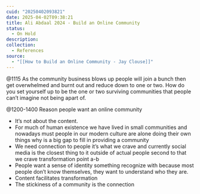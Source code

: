 ```yaml
---
cuid: "20250402093821"
date: 2025-04-02T09:38:21
title: Ali Abdaal 2024 - Build an Online Community
status:
  - On Hold
description: 
collection:
  - References
source:
  - "[[How to Build an Online Community - Jay Clouse]]"
---
```

@1115 
As the community business blows up people will join a bunch then get overwhelmed and burnt out and reduce down to one or two. How do you set yourself up to be the one or two surviving communities that people can’t imagine not being apart of.

@1200-1400
Reason people want an online community 
- It’s not about the content.
- For much of human existence we have lived in small communities and nowadays must people in our modern culture are alone doing their own things why is a big gap to fill in providing a community 
- We need connection to people it’s what we crave and currently social media is the closest thing to it outside of actual people second to that we crave transformation point a-b 
- People want a sense of identity something recognize with because most people don’t know themselves, they want to understand who they are.
- Content facilitates transformation 
- The stickiness of a community is the connection
